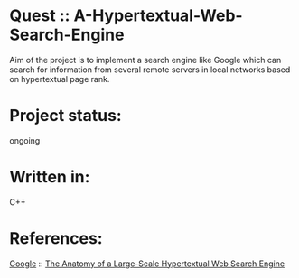 # Quest :: A-Hypertextual-Web-Search-Engine 
   Aim of the project is to implement a search engine like Google which can search for information from several remote servers in local networks based on hypertextual page rank.
# Project status:
   ongoing
# Written in:
   C++  
# References:
   <a href="https://www.google.com">Google</a> :: <a href="http://infolab.stanford.edu/~backrub/google.html">The Anatomy of a Large-Scale Hypertextual Web Search Engine </br>
   
